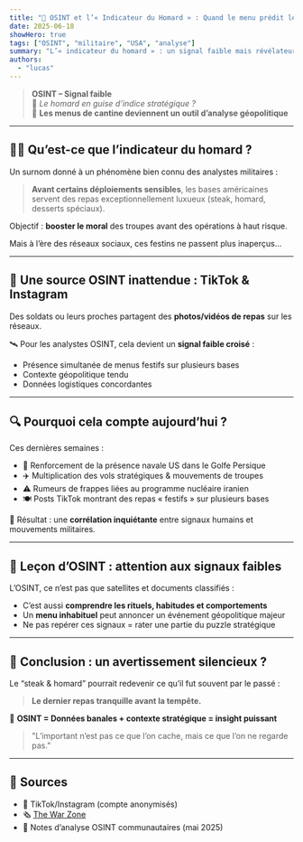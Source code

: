 ```yaml
---
title: "🦞 OSINT et l’« Indicateur du Homard » : Quand le menu prédit les mouvements militaires américains"
date: 2025-06-18
showHero: true
tags: ["OSINT", "militaire", "USA", "analyse"]
summary: "L’« indicateur du homard » : un signal faible mais révélateur de déploiements militaires américains. Quand les menus des cantines deviennent une source d’intelligence stratégique."
authors:
  - "lucas"
---
```


> **OSINT – Signal faible**  
> 🦞 *Le homard en guise d’indice stratégique ?*  
> 📡 **Les menus de cantine deviennent un outil d’analyse géopolitique**

---

## 🥩🦞 Qu’est-ce que l’indicateur du homard ?

Un surnom donné à un phénomène bien connu des analystes militaires :  
> **Avant certains déploiements sensibles**, les bases américaines servent des repas exceptionnellement luxueux (steak, homard, desserts spéciaux).

Objectif : **booster le moral** des troupes avant des opérations à haut risque.

Mais à l’ère des réseaux sociaux, ces festins ne passent plus inaperçus...

---

## 📱 Une source OSINT inattendue : TikTok & Instagram

Des soldats ou leurs proches partagent des **photos/vidéos de repas** sur les réseaux.

🛰️ Pour les analystes OSINT, cela devient un **signal faible croisé** :

- Présence simultanée de menus festifs sur plusieurs bases  
- Contexte géopolitique tendu  
- Données logistiques concordantes

---

## 🔍 Pourquoi cela compte aujourd’hui ?

Ces dernières semaines :

- 🚢 Renforcement de la présence navale US dans le Golfe Persique  
- ✈️ Multiplication des vols stratégiques & mouvements de troupes  
- ⚠️ Rumeurs de frappes liées au programme nucléaire iranien  
- 🍽️ Posts TikTok montrant des repas « festifs » sur plusieurs bases

📌 Résultat : une **corrélation inquiétante** entre signaux humains et mouvements militaires.

---

## 🎯 Leçon d’OSINT : attention aux signaux faibles

L’OSINT, ce n’est pas que satellites et documents classifiés :

- C’est aussi **comprendre les rituels, habitudes et comportements**
- Un **menu inhabituel** peut annoncer un événement géopolitique majeur
- Ne pas repérer ces signaux = rater une partie du puzzle stratégique

---

## 🛑 Conclusion : un avertissement silencieux ?

Le “steak & homard” pourrait redevenir ce qu’il fut souvent par le passé :  
> **Le dernier repas tranquille avant la tempête.**

📡 **OSINT = Données banales + contexte stratégique = insight puissant**

> "L’important n’est pas ce que l’on cache, mais ce que l’on ne regarde pas."

---

## 🔗 Sources

- 📸 TikTok/Instagram (compte anonymisés)
- 🗞️ [The War Zone](https://www.thedrive.com/the-war-zone)  
- 🧠 Notes d’analyse OSINT communautaires (mai 2025)
